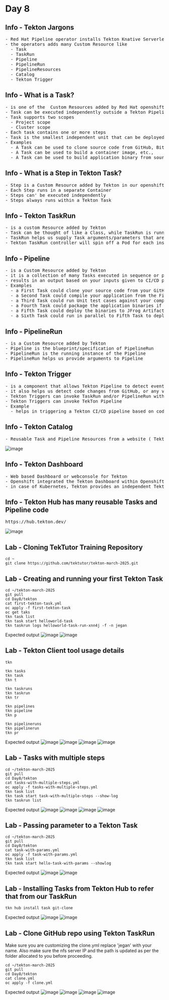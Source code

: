 # Day 8

## Info - Tekton Jargons
<pre>
- Red Hat Pipeline operator installs Tekton Knative Serverless Pipeline framework into Openshift
- the operators adds many Custom Resource like
  - Task
  - TaskRun
  - Pipeline
  - PipelineRun
  - PipelineResources
  - Catalog
  - Tekton Trigger
</pre>


## Info - What is a Task?
<pre>
- is one of the  Custom Resources added by Red Hat openshift operator using CRD
- Task can be executed independently outside a Tekton Pipeline
- Task supports two scopes
  - Project scope
  - Cluster scope
- Each task contains one or more steps
- Task is the smallest independent unit that can be deployed in Tekton under Openshift/Kubernetes
- Examples
  - A Task can be used to clone source code from GitHub, BitBucket, GitLab, any version control
  - A Task can be used to build a container image, etc.,
  - A Task can be used to build application binary from source code, etc.,
</pre>

## Info - What is a Step in Tekton Task?
<pre>
- Step is a Custom Resource added by Tekton in our openshift cluster using Custom Resource Definition(CRD)
- Each Step runs in a separate Container
- Steps can' be executed independently
- Steps always runs within a Tekton Task
</pre>

## Info - Tekton TaskRun
<pre>
- is a custom Resource added by Tekton
- Task can be thought of like a Class, while TaskRun is running instance of a Task
- TaskRun helps us supply Task arguments/parameters that are required for a Task to run
- Tekton TaskRun controller will spin off a Pod for each instance of TaskRun
</pre>

## Info - Pipeline
<pre>
- is a Custom Resource added by Tekton
- it is a collection of many Tasks executed in sequence or parallel
- results in an output based on your inputs given to CI/CD pipeline
- Examples
  - a First Task could clone your source code from your GitHub Repository
  - a Second Task could compile your application from the First Task clones the source code
  - a Third Task could run Unit test cases against your compiled application binary if the Second Task succeeds
  - a Fourth Task could package the application binaries if the Third Task succeeds
  - a Fifth Task could deploy the binaries to JFrog Artifactory Server or Sonatype Nexus Server if the Fourth Task succeeds
  - a Sixth Task could run in parallel to Fifth Task to deploy the microservice(application) to Openshift if Fourth Task succeeds
</pre>

## Info - PipelineRun
<pre>
- is a Custom Resource added by Tekton
- Pipeline is the blueprint/specification of PipelineRun
- PipelineRun is the running instance of the Pipeline
- PipelineRun helps us provide arguments to Pipeline
</pre>

## Info - Tekton Trigger
<pre>
- is a component that allows Tekton Pipeline to detect events from variety of sources
- it also helps us detect code changes from GitHub, or any version control
- Tekton Triggers can invoke TaskRun and/or PipelineRun with the parameters retrieved from events
- Tekton Triggers can invoke TekTon Pipeline
- Example
  - helps in triggering a Tekton CI/CD pipeline based on code commit to GitHub repo or similar version controls
</pre>

## Info - Tekton Catalog
<pre>
- Reusable Task and Pipeline Resources from a website ( Tekton Hub - hub.tekton.dev )
</pre>
![image](https://github.com/user-attachments/assets/525e00d0-42a4-40b2-8eb7-763b0bdf6c5b)


## Info - Tekton Dashboard
<pre>
- Web based Dashboard or webconsole for Tekton
- Openshift integrated the Tekton Dashboard within Openshift webconsole
- in case of Kubernetes, Tekton provides an independent Tekton Dashboard that can be accessed outside the Kubernetes cluster
</pre>

## Info - Tekton Hub has many reusable Tasks and Pipeline code
<pre>
https://hub.tekton.dev/
</pre>
![image](https://github.com/user-attachments/assets/2fbcebb9-539d-4bfd-9777-a33626160208) 

## Lab - Cloning TekTutor Training Repository
```
cd ~
git clone https://github.com/tektutor/tekton-march-2025.git
```

## Lab - Creating and running your first Tekton Task
```
cd ~/tekton-march-2025
git pull
cd Day8/tekton
cat first-tekton-task.yml
oc apply -f first-tekton-task
oc get taks
tkn task list
tkn task start helloworld-task
tkn taskrun logs helloworld-task-run-xnn4j -f -n jegan
```

Expected output
![image](https://github.com/user-attachments/assets/b8b95cf9-e759-4765-838b-7bf533fa43a0)
![image](https://github.com/user-attachments/assets/4ebd983d-3f55-428c-8a09-0c31113ed8b5)

## Lab - Tekton Client tool usage details
```
tkn

tkn tasks
tkn task
tkn t

tkn taskruns
tkn taskrun
tkn tr

tkn pipelines
tkn pipeline
tkn p

tkn pipelineruns
tkn pipelinerun
tkn pr
```

Expected output
![image](https://github.com/user-attachments/assets/3d3670ff-535d-4e36-86a0-ab13fc6ce58e)
![image](https://github.com/user-attachments/assets/a0fb4ed0-8db9-4fd6-aab2-e0686582f2fc)
![image](https://github.com/user-attachments/assets/05499b28-4a68-46af-9ebb-a5374c319bde)
![image](https://github.com/user-attachments/assets/7cdfc74d-219a-4071-93d5-8c42c52698fe)

## Lab - Tasks with multiple steps
```
cd ~/tekton-march-2025
git pull
cd Day8/tekton
cat tasks-with-multiple-steps.yml
oc apply -f tasks-with-multiple-steps.yml
tkn task list
tkn task start task-with-multiple-steps --show-log
tkn taskrun list
```

Expected output
![image](https://github.com/user-attachments/assets/ff4308af-795f-4abc-b4b6-47cc77e8bcff)
![image](https://github.com/user-attachments/assets/573cd1bd-86e2-44ab-becf-e5aa915e4532)
![image](https://github.com/user-attachments/assets/d6397d01-4da2-4368-9f31-bc0be5461202)
![image](https://github.com/user-attachments/assets/0f81c13d-2c97-4bba-82b3-eb1ec844ac75)

## Lab - Passing parameter to a Tekton Task
```
cd ~/tekton-march-2025
git pull
cd Day8/tekton
cat task-with-params.yml
oc apply -f task-with-params.yml
tkn task list
tkn task start hello-task-with-params --showlog
```

Expected output
![image](https://github.com/user-attachments/assets/268102d1-7497-43a2-8b99-d188f0797626)
![image](https://github.com/user-attachments/assets/d57e3e00-bf13-4b91-8ae9-a21b764f56d0)

## Lab - Installing Tasks from Tekton Hub to refer that from our TaskRun
```
tkn hub install task git-clone
```
Expected output
![image](https://github.com/user-attachments/assets/a3c71d71-facb-43d6-8db6-d8d97ac02c9a)
![image](https://github.com/user-attachments/assets/12d4da30-da3f-4f2c-96b4-2ec26a22a53f)

## Lab - Clone GitHub repo using Tekton TaskRun

Make sure you are customizing the clone.yml replace 'jegan' with your name.   Also make sure the nfs server IP and the path is updated as per the folder allocated to you before proceeding.

```
cd ~/tekton-march-2025
git pull
cd Day8/tekton
cat clone.yml
oc apply -f clone.yml
```

Expected output
![image](https://github.com/user-attachments/assets/a004d436-d489-4d18-b06d-53fd2d4b7c47)
![image](https://github.com/user-attachments/assets/861874dc-533c-4ff4-acd1-2ed6fec59eb1)
![image](https://github.com/user-attachments/assets/99d536b2-1c93-47e3-aecc-ecc1a56730f7)
![image](https://github.com/user-attachments/assets/759b3930-b147-4216-a840-71ccdcf976b4)

